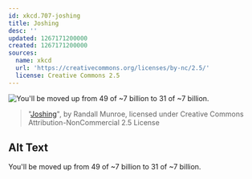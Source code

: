 ```yaml
---
id: xkcd.707-joshing
title: Joshing
desc: ''
updated: 1267171200000
created: 1267171200000
sources:
  name: xkcd
  url: 'https://creativecommons.org/licenses/by-nc/2.5/'
  license: Creative Commons 2.5
---
```

![You'll be moved up from 49 of ~7 billion to 31 of ~7 billion.](https://imgs.xkcd.com/comics/joshing.png)
> "[Joshing](https://xkcd.com/707/)", by Randall Munroe, licensed under Creative Commons Attribution-NonCommercial 2.5 License

## Alt Text
You'll be moved up from 49 of ~7 billion to 31 of ~7 billion.
